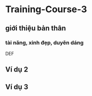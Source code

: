 # Training-Course-3

## giới thiệu bản thân

### tài năng, xinh đẹp, duyên dáng

DEF

## Ví dụ 2

## Ví dụ 3
